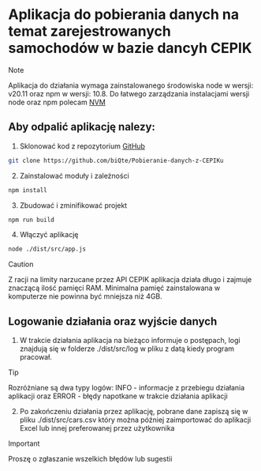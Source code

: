 # Aplikacja do pobierania danych na temat zarejestrowanych samochodów w bazie dancyh CEPIK

> [!NOTE]
> Aplikacja do działania wymaga zainstalowanego środowiska node w wersji: v20.11 oraz npm w wersji: 10.8. Do łatwego zarządzania instalacjami wersji node oraz npm polecam [NVM](https://github.com/nvm-sh/nvm)

## Aby odpalić aplikację nalezy:

1. Sklonować kod z repozytorium [GitHub](https://github.com/biQte/Pobieranie-danych-z-CEPIKu)

```bash
git clone https://github.com/biQte/Pobieranie-danych-z-CEPIKu
```

2. Zainstalować moduły i zależności

```bash
npm install
```

3. Zbudować i zminifikować projekt

```bash
npm run build
```

4. Włączyć aplikację

```bash
node ./dist/src/app.js
```

> [!CAUTION]
> Z racji na limity narzucane przez API CEPIK aplikacja działa długo i zajmuje znaczącą ilość pamięci RAM. Minimalna pamięć zainstalowana w komputerze nie powinna być mniejsza niż 4GB.

## Logowanie działania oraz wyjście danych

1. W trakcie działania aplikacja na bieżąco informuje o postępach, logi znajdują się w folderze ./dist/src/log w pliku z datą kiedy program pracował.

> [!TIP]
> Rozróżniane są dwa typy logów: INFO - informacje z przebiegu działania aplikacji oraz ERROR - błędy napotkane w trakcie działania aplikacji

2. Po zakończeniu działania przez aplikację, pobrane dane zapiszą się w pliku ./dist/src/cars.csv który można później zaimportować do aplikacji Excel lub innej preferowanej przez użytkownika

> [!IMPORTANT]
> Proszę o zgłaszanie wszelkich błędów lub sugestii
